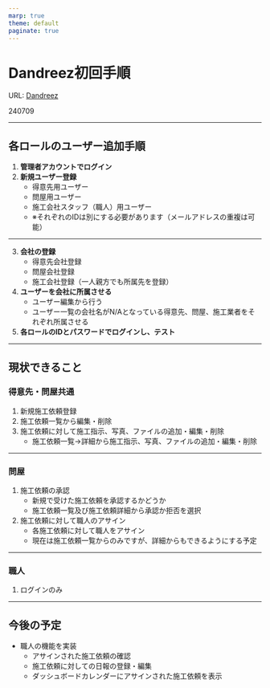 ```yaml
---
marp: true
theme: default
paginate: true
---
```


# Dandreez初回手順


URL: [Dandreez](https://dandreez.dev-tugilo.com/)



240709

---
## 各ロールのユーザー追加手順

1. **管理者アカウントでログイン**
2. **新規ユーザー登録**
   - 得意先用ユーザー
   - 問屋用ユーザー
   - 施工会社スタッフ（職人）用ユーザー
   - ※それぞれのIDは別にする必要があります（メールアドレスの重複は可能）

---

3. **会社の登録**
   - 得意先会社登録
   - 問屋会社登録
   - 施工会社登録（一人親方でも所属先を登録）
4. **ユーザーを会社に所属させる**
   - ユーザー編集から行う
   - ユーザー一覧の会社名がN/Aとなっている得意先、問屋、施工業者をそれぞれ所属させる
5. **各ロールのIDとパスワードでログインし、テスト**

---

## 現状できること

### 得意先・問屋共通

1. 新規施工依頼登録
2. 施工依頼一覧から編集・削除
3. 施工依頼に対して施工指示、写真、ファイルの追加・編集・削除
   - 施工依頼一覧→詳細から施工指示、写真、ファイルの追加・編集・削除

---

### 問屋

1. 施工依頼の承認
   - 新規で受けた施工依頼を承認するかどうか
   - 施工依頼一覧及び施工依頼詳細から承認か拒否を選択
2. 施工依頼に対して職人のアサイン
   - 各施工依頼に対して職人をアサイン
   - 現在は施工依頼一覧からのみですが、詳細からもできるようにする予定

---

### 職人

1. ログインのみ

---

## 今後の予定

- 職人の機能を実装
  - アサインされた施工依頼の確認
  - 施工依頼に対しての日報の登録・編集
  - ダッシュボードカレンダーにアサインされた施工依頼を表示
